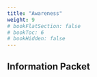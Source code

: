 ```yaml
---
title: "Awareness"
weight: 9
# bookFlatSection: false
# bookToc: 6
# bookHidden: false
---
```


## Information Packet
